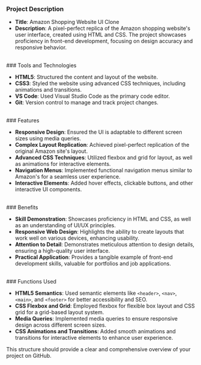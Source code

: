 
### Project Description

- **Title**: Amazon Shopping Website UI Clone
- **Description**: A pixel-perfect replica of the Amazon shopping website's user interface, created using HTML and CSS. The project showcases proficiency in front-end development, focusing on design accuracy and responsive behavior.
<br>
### Tools and Technologies

- **HTML5**: Structured the content and layout of the website.
- **CSS3**: Styled the website using advanced CSS techniques, including animations and transitions.
- **VS Code**: Used Visual Studio Code as the primary code editor.
- **Git**: Version control to manage and track project changes.
<br>
### Features

- **Responsive Design**: Ensured the UI is adaptable to different screen sizes using media queries.
- **Complex Layout Replication**: Achieved pixel-perfect replication of the original Amazon site's layout.
- **Advanced CSS Techniques**: Utilized flexbox and grid for layout, as well as animations for interactive elements.
- **Navigation Menus**: Implemented functional navigation menus similar to Amazon's for a seamless user experience.
- **Interactive Elements**: Added hover effects, clickable buttons, and other interactive UI components.
<br>
### Benefits

- **Skill Demonstration**: Showcases proficiency in HTML and CSS, as well as an understanding of UI/UX principles.
- **Responsive Web Design**: Highlights the ability to create layouts that work well on various devices, enhancing usability.
- **Attention to Detail**: Demonstrates meticulous attention to design details, ensuring a high-quality user interface.
- **Practical Application**: Provides a tangible example of front-end development skills, valuable for portfolios and job applications.
<br>
### Functions Used

- **HTML5 Semantics**: Used semantic elements like `<header>`, `<nav>`, `<main>`, and `<footer>` for better accessibility and SEO.
- **CSS Flexbox and Grid**: Employed flexbox for flexible box layout and CSS grid for a grid-based layout system.
- **Media Queries**: Implemented media queries to ensure responsive design across different screen sizes.
- **CSS Animations and Transitions**: Added smooth animations and transitions for interactive elements to enhance user experience.

This structure should provide a clear and comprehensive overview of your project on GitHub.
